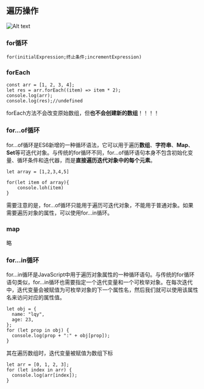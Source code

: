 ## 遍历操作
![Alt text](image.png)
### for循环
```
for(initialExpression;终止条件;incrementExpression)
```
### forEach

```
const arr = [1, 2, 3, 4];
let res = arr.forEach((item) => item * 2);
console.log(arr);
console.log(res);//undefined
```

forEach方法不会改变原始数组，但**也不会创建新的数组**！！！！
### for...of循环
for...of循环是ES6新增的一种循环语法，它可以用于遍历**数组**、**字符串**、**Map**、**Set**等可迭代对象。与传统的for循环不同，for...of循环语句本身不包含初始化变量、循环条件和迭代器，而是**直接遍历迭代对象中的每个元素**。
```
let array = [1,2,3,4,5]

for(let item of array){
    console.loh(item)
}
```
需要注意的是，for...of循环只能用于遍历可迭代对象，不能用于普通对象。如果需要遍历对象的属性，可以使用for...in循环。
### map
略
### for...in循环
for...in循环是JavaScript中用于遍历对象属性的一种循环语句。与传统的for循环语句类似，for...in循环也需要指定一个迭代变量和一个可枚举对象。在每次迭代中，迭代变量会被赋值为可枚举对象的下一个属性名，然后我们就可以使用该属性名来访问对应的属性值。
```
let obj = {
  name: "lqy",
  age: 23,
};
for (let prop in obj) {
  console.log(prop + ":" + obj[prop]);
}
```
其在遍历数组时，迭代变量被赋值为数组下标
```
let arr = [0, 1, 2, 3];
for (let index in arr) {
  console.log(arr[index]);
}
```
